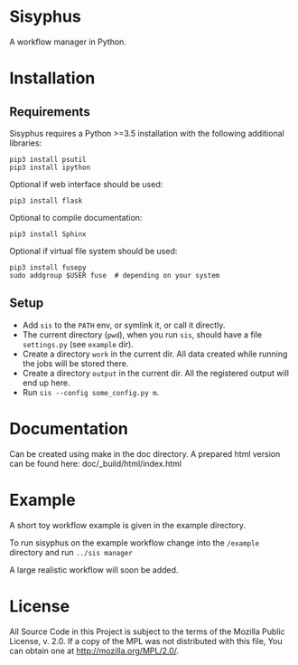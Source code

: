 # Sisyphus

A workflow manager in Python.


# Installation

## Requirements

Sisyphus requires a Python >=3.5 installation with the following additional libraries:

    pip3 install psutil
    pip3 install ipython

  Optional if web interface should be used:

    pip3 install flask

  Optional to compile documentation:

    pip3 install Sphinx

  Optional if virtual file system should be used:

    pip3 install fusepy
    sudo addgroup $USER fuse  # depending on your system

## Setup

* Add `sis` to the `PATH` env, or symlink it, or call it directly.
* The current directory (`pwd`), when you run `sis`, should have a file `settings.py` (see `example` dir).
* Create a directory `work` in the current dir.
  All data created while running the jobs will be stored there.
* Create a directory `output` in the current dir.
  All the registered output will end up here.
* Run `sis --config some_config.py m`.


# Documentation

Can be created using make in the doc directory.
A prepared html version can be found here: doc/_build/html/index.html


# Example 

A short toy workflow example is given in the example directory. 

To run sisyphus on the example workflow change into the `/example` directory and run `../sis manager`

A large realistic workflow will soon be added.


# License

All Source Code in this Project is subject to the terms of the Mozilla
Public License, v. 2.0. If a copy of the MPL was not distributed with
this file, You can obtain one at http://mozilla.org/MPL/2.0/.
